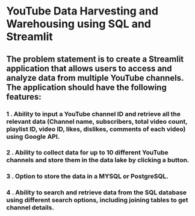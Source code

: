 # YouTube Data Harvesting and Warehousing using SQL and Streamlit 

## The problem statement is to create a Streamlit application that allows users to access and analyze data from multiple YouTube channels. The application should have the following features:
 ### 1 . Ability to input a YouTube channel ID and retrieve all the relevant data (Channel name, subscribers, total video count, playlist ID, video ID, likes, dislikes, comments of each video) using Google API.
 ### 2 . Ability to collect data for up to 10 different YouTube channels and store them in the data lake by clicking a button.
 ### 3 . Option to store the data in a MYSQL or PostgreSQL.
### 4 . Ability to search and retrieve data from the SQL database using different search options, including joining tables to get channel details.

